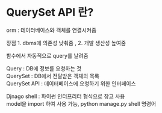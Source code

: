 # QuerySet API 란?

orm : 데이터베이스와 객체를 연결시켜줌

장점 1. dbms에 의존성 낮춰줌 , 2. 개발 생산성 높여줌

함수에서 자동적으로 query를 날려줌

Query : DB에 정보를 요청하는 것<br>
QuerySet : DB에서 전달받은 객체의 목록<br>
QuerySet API : 데이터베이스에 요청하기 위한 인터페이스

Djnago shell : 파이썬 인터프리터 형식으로 장고 사용<br> model을 import 하여 사용 가능, python manage.py shell 명령어
